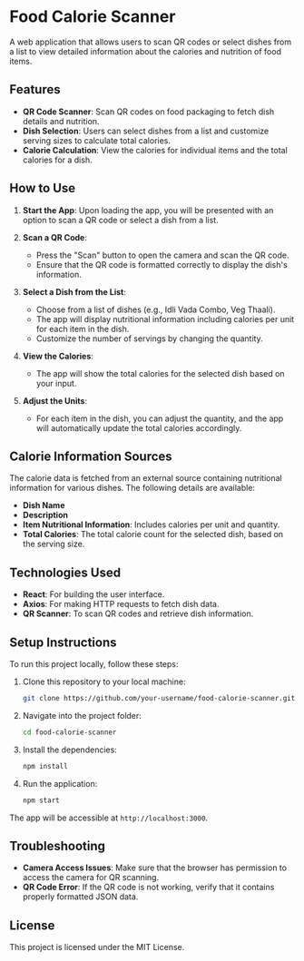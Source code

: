 # Food Calorie Scanner

A web application that allows users to scan QR codes or select dishes from a list to view detailed information about the calories and nutrition of food items.

## Features

- **QR Code Scanner**: Scan QR codes on food packaging to fetch dish details and nutrition.
- **Dish Selection**: Users can select dishes from a list and customize serving sizes to calculate total calories.
- **Calorie Calculation**: View the calories for individual items and the total calories for a dish.

## How to Use

1. **Start the App**: Upon loading the app, you will be presented with an option to scan a QR code or select a dish from a list.

2. **Scan a QR Code**: 
   - Press the "Scan" button to open the camera and scan the QR code.
   - Ensure that the QR code is formatted correctly to display the dish's information.

3. **Select a Dish from the List**:
   - Choose from a list of dishes (e.g., Idli Vada Combo, Veg Thaali).
   - The app will display nutritional information including calories per unit for each item in the dish.
   - Customize the number of servings by changing the quantity.

4. **View the Calories**: 
   - The app will show the total calories for the selected dish based on your input.

5. **Adjust the Units**:
   - For each item in the dish, you can adjust the quantity, and the app will automatically update the total calories accordingly.

## Calorie Information Sources

The calorie data is fetched from an external source containing nutritional information for various dishes. The following details are available:

- **Dish Name**
- **Description**
- **Item Nutritional Information**: Includes calories per unit and quantity.
- **Total Calories**: The total calorie count for the selected dish, based on the serving size.

## Technologies Used

- **React**: For building the user interface.
- **Axios**: For making HTTP requests to fetch dish data.
- **QR Scanner**: To scan QR codes and retrieve dish information.

## Setup Instructions

To run this project locally, follow these steps:

1. Clone this repository to your local machine:

    ```bash
    git clone https://github.com/your-username/food-calorie-scanner.git
    ```

2. Navigate into the project folder:

    ```bash
    cd food-calorie-scanner
    ```

3. Install the dependencies:

    ```bash
    npm install
    ```

4. Run the application:

    ```bash
    npm start
    ```

The app will be accessible at `http://localhost:3000`.

## Troubleshooting

- **Camera Access Issues**: Make sure that the browser has permission to access the camera for QR scanning.
- **QR Code Error**: If the QR code is not working, verify that it contains properly formatted JSON data.

## License

This project is licensed under the MIT License.
